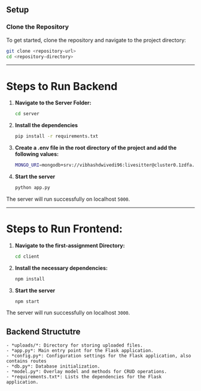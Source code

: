 ## Setup

### Clone the Repository

To get started, clone the repository and navigate to the project directory:

  ```sh
  git clone <repository-url>
  cd <repository-directory>
  ```
---
# Steps to Run Backend

1. **Navigate to the Server Folder:**
    ```sh
    cd server
    ```

2.  **Install the dependencies**
    ```sh
    pip install -r requirements.txt
    ``` 

3. **Create a .env file in the root directory of the project and add the following values:**
 
    ```sh
    MONGO_URI=mongodb+srv://vibhashdwivedi96:livesitter@cluster0.1zdfa.mongodb.net/Livesitter?retryWrites=true&w=majority&appName=Cluster0
    ```
4. **Start the server**
    ```sh
    python app.py
    ```
The server will run successfully on localhost `5000`. 

---

# Steps to Run Frontend:

1. **Navigate to the first-assignment Directory:**
    ```sh
    cd client
    ```
2. **Install the necessary dependencies:**
    ```sh
    npm install
    ```

3. **Start the server**
    ```sh
    npm start
    ```
The server will run successfully on localhost `3000`.

## Backend Structutre

    
    - *uploads/*: Directory for storing uploaded files.
    - *app.py*: Main entry point for the Flask application.
    - *config.py*: Configuration settings for the Flask application, also contains routes
    - *db.py*: Database initialization.
    - *model.py*: Overlay model and methods for CRUD operations.
    - *requirements.txt*: Lists the dependencies for the Flask application.

    


